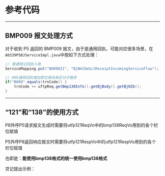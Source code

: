# 参考代码

---

## BMP009 报文处理方式

对于收到 P5 返回的 BMP009 报文，由于是通用回执，可能对应很多场景，在`A0339P5BJServiceImpl.java`中按如下方式处理：

```java
// 普通借记回执入账
ServiceMapping.put("B009021", "BjNmlDebitReceiptIncomingServiceFlow");

// 009通用回执增加原交易码来区分子服务
if("B009".equals(trnCode)) {
    trnCode += uftpReq.getBmp138Info().getBjBody().getBj02b();
}
```

---

## “121”和“138”的使用方式

P8外呼P5请求报文生成时需要将utfp121ReqVo中的bmp138ReqVo用到的各个栏位赋值

P5外呼P8返回响应报文时需要将utfp121RespVo中的utfp121RespVo用到的各个栏位赋值

也即是：**能使用bmp138格式的统一使用bmp138格式**

贷记提出示例：
